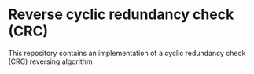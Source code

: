 # Reverse cyclic redundancy check (CRC)
This repository contains an implementation of a cyclic redundancy check (CRC) reversing algorithm
